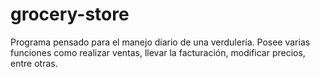 # grocery-store
Programa pensado para el manejo diario de una verdulería.
Posee varias funciones como realizar ventas, llevar la facturación, modificar precios, entre otras.
